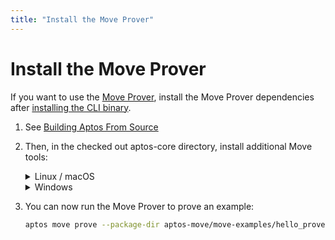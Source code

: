 ```yaml
---
title: "Install the Move Prover"
---
```


# Install the Move Prover

If you want to use the [Move Prover](../../../move/prover/index.md), install the Move Prover dependencies after [installing the CLI binary](.).

1. See [Building Aptos From Source](../../../guides/building-from-source.md)

2. Then, in the checked out aptos-core directory, install additional Move tools:
   <details>
   <summary>Linux / macOS</summary>

   1. Open a Terminal session.
   2. Run the dev setup script to prepare your environment: `./scripts/dev_setup.sh -yp`
   3. Update your current shell environment: `source ~/.profile`

   :::tip
   `dev_setup.sh -p` updates your `~./profile` with environment variables to support the installed Move Prover tools. You may need to set `.bash_profile` or `.zprofile` or other setup files for your shell.
   :::

   </details>
   <details>
   <summary>Windows</summary>

   1. Open a PowerShell terminal as an administrator.
   2. Run the dev setup script to prepare your environment: `PowerShell -ExecutionPolicy Bypass -File ./scripts/windows_dev_setup.ps1 -y`

   </details>

3. You can now run the Move Prover to prove an example:
   ```bash
   aptos move prove --package-dir aptos-move/move-examples/hello_prover/
   ```
